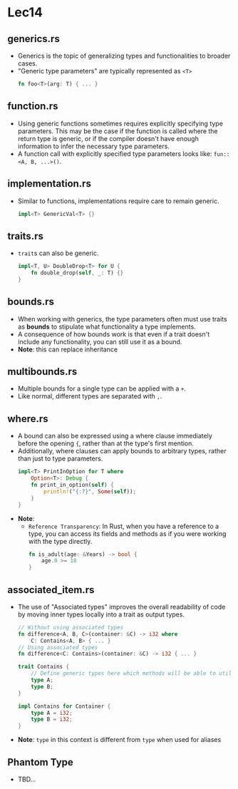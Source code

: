 # Lec14
## generics.rs
+ Generics is the topic of generalizing types and functionalities to broader cases.
+ "Generic type parameters" are typically represented as `<T>`
    ```rs
    fn foo<T>(arg: T) { ... }
    ```
## function.rs
+ Using generic functions sometimes requires explicitly specifying type parameters. This may be the case if the function is called where the return type is generic, or if the compiler doesn't have enough information to infer the necessary type parameters.
+ A function call with explicitly specified type parameters looks like: ```fun::<A, B, ...>()```.

## implementation.rs
+ Similar to functions, implementations require care to remain generic.
    ```rs
    impl<T> GenericVal<T> {}
    ```
## traits.rs
+ `trait`s can also be generic.
    ```rs
    impl<T, U> DoubleDrop<T> for U {
        fn double_drop(self, _: T) {}
    }
    ```

## bounds.rs
- When working with generics, the type parameters often must use traits as **bounds** to stipulate what functionality a type implements. 
- A consequence of how bounds work is that even if a trait doesn't include any functionality, you can still use it as a bound. 
- **Note**: this can replace inheritance

## multibounds.rs
- Multiple bounds for a single type can be applied with a `+`.
- Like normal, different types are separated with `,`.

## where.rs
- A bound can also be expressed using a where clause immediately before the opening `{`, rather than at the type's first mention. 
- Additionally, where clauses can apply bounds to arbitrary types, rather than just to type parameters.
    ```rs
    impl<T> PrintInOption for T where
        Option<T>: Debug {
        fn print_in_option(self) {
            println!("{:?}", Some(self));
        }
    }
    ```

+ **Note**: 
    + `Reference Transparency`: In Rust, when you have a reference to a type, you can access its fields and methods as if you were working with the type directly.
        ```rs
        fn is_adult(age: &Years) -> bool {
            age.0 >= 18
        }
        ```
## associated_item.rs
+ The use of "Associated types" improves the overall readability of code by moving inner types locally into a trait as output types.
    ```rs
    // Without using associated types
    fn difference<A, B, C>(container: &C) -> i32 where
        C: Contains<A, B> { ... }
    // Using associated types
    fn difference<C: Contains>(container: &C) -> i32 { ... }
    ```
    ```rs
    trait Contains {
        // Define generic types here which methods will be able to utilize.
        type A;
        type B;
    }
    
    impl Contains for Container {
        type A = i32;
        type B = i32;
    }
    ```
+ **Note**: `type` in this context is different from `type` when used for aliases

## Phantom Type 
+ TBD...